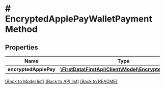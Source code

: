 # # EncryptedApplePayWalletPaymentMethod

## Properties

Name | Type | Description | Notes
------------ | ------------- | ------------- | -------------
**encryptedApplePay** | [**\FirstData\FirstApi\Client\Model\EncryptedApplePay**](EncryptedApplePay.md) |  | 

[[Back to Model list]](../../README.md#documentation-for-models) [[Back to API list]](../../README.md#documentation-for-api-endpoints) [[Back to README]](../../README.md)


